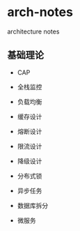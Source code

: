 # arch-notes
architecture notes

## 基础理论
- CAP

- 全栈监控
- 负载均衡
- 缓存设计
- 熔断设计
- 限流设计
- 降级设计
- 分布式锁
- 异步任务
- 数据库拆分
- 微服务
